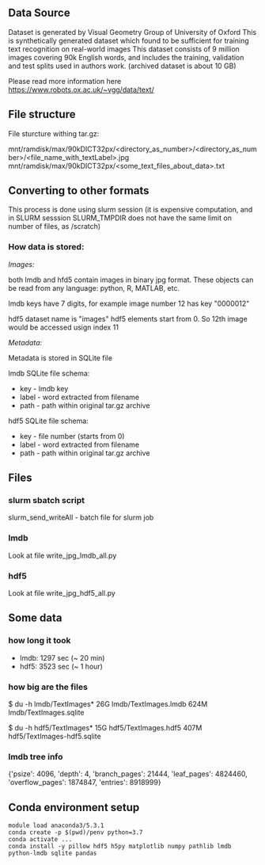 ## Data Source

Dataset is generated by Visual Geometry Group of University of Oxford
This is synthetically generated dataset which found to be sufficient for training text recognition on real-world images
This dataset consists of 9 million images covering 90k English words, and includes the training, validation and test splits used in authors work.
(archived dataset is about 10 GB)

Please read more information here https://www.robots.ox.ac.uk/~vgg/data/text/


## File structure

File sturcture withing tar.gz:

mnt/ramdisk/max/90kDICT32px/<directory_as_number>/<directory_as_number>/<file_name_with_textLabel>.jpg     
mnt/ramdisk/max/90kDICT32px/<some_text_files_about_data>.txt

## Converting to other formats

This process is done using slurm session (it is expensive computation, and in SLURM sesssion SLURM_TMPDIR does not have the same limit on number of files, as /scratch)

### How data is stored:

*Images:* 

both lmdb and hfd5 contain images in binary jpg format. These objects can be read from any language: python, R, MATLAB, etc.

lmdb keys have 7 digits, for example image number 12 has key "0000012"

hdf5 dataset name is "images"
hdf5 elements start from 0. So 12th image would be accessed usign index 11

*Metadata:*

Metadata is stored in SQLite file

lmdb SQLite file schema: 
* key - lmdb key
* label - word extracted from filename
* path - path within original tar.gz archive

hdf5 SQLite file schema: 
* key - file number (starts from 0)
* label - word extracted from filename
* path - path within original tar.gz archive


## Files

### slurm sbatch script

slurm_send_writeAll - batch file for slurm job

### lmdb

Look at file write_jpg_lmdb_all.py

### hdf5

Look at file write_jpg_hdf5_all.py


## Some data

### how long it took

* lmdb: 1297 sec (~ 20 min)
* hdf5: 3523 sec (~ 1 hour)

### how big are the files

$ du -h lmdb/TextImages*
26G     lmdb/TextImages.lmdb
624M    lmdb/TextImages.sqlite

$ du -h hdf5/TextImages*
15G     hdf5/TextImages.hdf5
407M    hdf5/TextImages-hdf5.sqlite

### lmdb tree info

{'psize': 4096, 'depth': 4, 'branch_pages': 21444, 'leaf_pages': 4824460, 'overflow_pages': 1874847, 'entries': 8918999}


## Conda environment setup

```{bash}
module load anaconda3/5.3.1
conda create -p $(pwd)/penv python=3.7
conda activate ...
conda install -y pillow hdf5 h5py matplotlib numpy pathlib lmdb python-lmdb sqlite pandas
```
